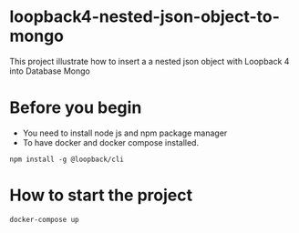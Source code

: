 # loopback4-nested-json-object-to-mongo

This project illustrate how to insert a a nested json object with Loopback 4 into Database Mongo

# Before you begin

- You need to install node js and npm package manager
- To have docker and docker compose installed.

```
npm install -g @loopback/cli
```

# How to start the project

```
docker-compose up
```
